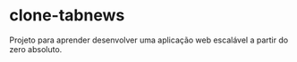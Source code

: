 # clone-tabnews

Projeto para aprender desenvolver uma aplicação web escalável a partir do zero absoluto.
